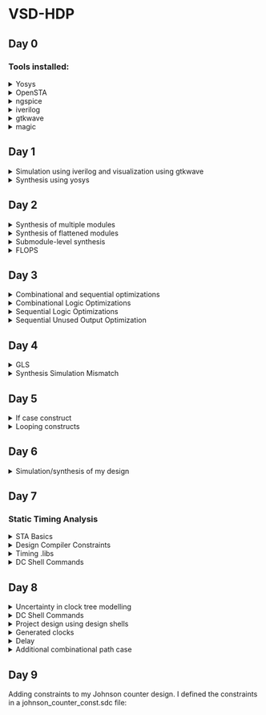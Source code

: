 # VSD-HDP
## Day 0
### Tools installed:
<details>
<summary>Yosys</summary>

Installed it following these steps:

```
git clone https://github.com/YosysHQ/yosys.git
cd yosys-master 
sudo apt install make (If make is not installed please install it) 
sudo apt-get install build-essential clang bison flex \
    libreadline-dev gawk tcl-dev libffi-dev git \
    graphviz xdot pkg-config python3 libboost-system-dev \
    libboost-python-dev libboost-filesystem-dev zlib1g-dev
make 
sudo make install
```
![yosys snap](https://github.com/walaa-amer/VSD-HDP/assets/85279771/c194bd80-f969-4c46-a8a5-32bd614fe93b)

</details>

<details>
<summary>OpenSTA</summary>

First installed the packages needed using:

```
sudo apt-get install cmake clang gcctcl swig bison flex
```
Then installed and built OpenSTA using:
```
git clone https://github.com/The-OpenROAD-Project/OpenSTA.git
cd OpenSTA
mkdir build
cd build
cmake ..
make
```
![opensta snap](https://github.com/walaa-amer/VSD-HDP/assets/85279771/5aaab38c-074b-4553-aa74-190414f0098b)


</details>

<details>
<summary>ngspice</summary>

Downloaded the tarball from https://sourceforge.net/projects/ngspice/files/ to a local directory and unpacked it using:

```
tar -zxvf ngspice-37.tar.gz
cd ngspice-37
mkdir release
cd release
../configure  --with-x --with-readline=yes --disable-debug
make
sudo make install

```
![ngspice snap](https://github.com/walaa-amer/VSD-HDP/assets/85279771/62b233aa-e5ad-43d9-a471-2b1d59bd1378)

</details>

<details>
<summary>iverilog</summary>

Installed it using:

```
sudo apt-get install iverilog

```

</details>

<details>
<summary>gtkwave</summary>

Installed it using:

```
sudo apt-get install gtkwave

```

</details>

<details>
<summary>magic</summary>

Installed it following these steps:

```
sudo apt-get install m4
sudo apt-get install tcsh
sudo apt-get install csh
sudo apt-get install libx11-dev
sudo apt-get install tcl-dev tk-dev
sudo apt-get install libcairo2-dev
sudo apt-get install mesa-common-dev libglu1-mesa-dev
sudo apt-get install libncurses-dev


```

</details>

## Day 1
<details>
<summary>Simulation using iverilog and visualization using gtkwave</summary>
Command:
    
```
iverilog good_mux.v tb_good_mux.v
./a.out
gtkwave tb_good_mux.vcd
```
    
![lab2 iverilog](https://github.com/walaa-amer/VSD-HDP/assets/85279771/49f31aad-81f8-46f6-88c8-d954f65f992e)

Results:

![lab2 gtkwave](https://github.com/walaa-amer/VSD-HDP/assets/85279771/07dad12f-d621-45c0-970a-01613311322f)
</details>
 <details>
<summary>Synthesis using yosys</summary>

Reading input Verilog and lib files on the yosys prompt:
    
```
read_liberty -lib ../lib/sky130_fd_sc_hd__tt_025C_1v80.lib
read_verilog good_mux.v
synth -top good_mux
abc ../lib/sky130_fd_sc_hd__tt_025C_1v80.lib
show
```

Results:
     
![lab2 yosys 2](https://github.com/walaa-amer/VSD-HDP/assets/85279771/6baa3704-14f0-4f93-8a5a-49f9fb7bf44e)

Generating the netlist on the yosys prompt:
    
```
write_verilog -noattr good_mux_netlist.v
!vim good_mux_netlist.v
```

Results:
    
![lab2 yosys 3](https://github.com/walaa-amer/VSD-HDP/assets/85279771/5c31de61-2caa-477d-9b16-a3760bbfde73)

</details>

## Day 2

 <details>
<summary>Synthesis of multiple modules</summary>
    
Commands:
    
```
read_liberty -lib ../lib/sky130_fd_sc_hd__tt_025C_1v80.lib
read_verilog multiple_modules.v
synth -top multiple_modules
abc ../lib/sky130_fd_sc_hd__tt_025C_1v80.lib
show
write_verilog -noattr multiple_modules_netlist.v
!vim multiple_modules_netlist.v
    
 ```
    ![lab 5  synth commands](https://github.com/walaa-amer/VSD-HDP/assets/85279771/f9595922-a9f1-412d-abc8-699641b1417c)

 Results:
![lab 5 submodule show](https://github.com/walaa-amer/VSD-HDP/assets/85279771/a9f02479-9eba-4b2b-b93b-772a960b05d3)

Hierarchy:
![lab 5 module hier](https://github.com/walaa-amer/VSD-HDP/assets/85279771/2884cd34-ef5b-4036-92e1-4234089838e8)
    
</details>
 <details>
<summary>Synthesis of flattened modules</summary>
    
Flattening the modules will replace the submodules in the netlist by the actual gates being used directly into the netlist.
    
Commands:
```
write_verilog -noattr multiple_modules_flat.v
!vim multiple_modules_flat.v
```

Results:
    
![lab 5 flattened submodules](https://github.com/walaa-amer/VSD-HDP/assets/85279771/8df3b0f0-30f4-4ecf-85a4-1202eb74edd6)
    
Hierarchy:

```
read_liberty -lib ../lib/sky130_fd_sc_hd__tt_025C_1v80.lib
read_verilog multiple_modules.v
synth -top multiple_modules
abc ../lib/sky130_fd_sc_hd__tt_025C_1v80.lib
flatten
show
```
![lab 5 flattened submodules show](https://github.com/walaa-amer/VSD-HDP/assets/85279771/df11cbd7-d484-4499-8732-eed3c184b7b3)

</details>
    
<details>
<summary>Submodule-level synthesis</summary>
This type of synthesis is useful when you have multiple instances of the same submodule, so it would be useful to su=ynthesize it once and replicate its netlist as many times as needed. It is also useful when using the divide-and-conquer approach for massive designs.
    
Commands:
    
```
read_liberty -lib ../lib/sky130_fd_sc_hd__tt_025C_1v80.lib
read_verilog multiple_modules.v
synth -top sub_module1
abc ../lib/sky130_fd_sc_hd__tt_025C_1v80.lib
show
```
    
Results:
![lab 5 submodule synth results](https://github.com/walaa-amer/VSD-HDP/assets/85279771/185a2e9f-b459-427e-834d-f9f04b97fd6f)
Hierarchy:
![lab 5 submodule show](https://github.com/walaa-amer/VSD-HDP/assets/85279771/8e3696d5-5a18-4cb3-9174-2b41c1c303f3)

</details>

<details>
<summary>FLOPS</summary>
FLOPS are memory components used to eliminate glitching effect between combinational circuits.

<details>
<summary>iverilog simulation commands for asynchronous reset:</summary>

```
iverilog dff_asyncres.v tb_dff_asyncres.v
./a.out
gtkwave tb_dff_asyncres.vcd
```

Results:
    ![lab 5 l3 flop iverilog simulation gtkwave](https://github.com/walaa-amer/VSD-HDP/assets/85279771/e7a487cf-97cd-46d5-a95b-cd1f2b0066ea)
A few remarquable points seen in this simulation:
    
- In this instance in time, Q goes high when the clock goes high:
![lab 5 l3 flop iverilog simulation asyncres](https://github.com/walaa-amer/VSD-HDP/assets/85279771/08e855d1-0608-47ba-b07e-e9cdfb029146)

- In this instance in time, Q goes low once the asynchronous reset goes to high:
![lab 5 l3 flop iverilog simulation asyncres 2](https://github.com/walaa-amer/VSD-HDP/assets/85279771/e8a8db56-30e2-4de6-b1ef-fb89b1d5deeb)

</details>
<details>
<summary>iverilog simulation commands for asynchronous set:</summary>

```
iverilog dff_async_set.v tb_dff_async_set.v
./a.out
gtkwave tb_dff_async_set.vcd
```

Results:
    
![lab 5 l3 flop iverilog simulation gtkwave async set](https://github.com/walaa-amer/VSD-HDP/assets/85279771/43b70c92-c491-4c8a-acae-afe0400b1c1c)

A few remarquable points seen in this simulation:
    
- In this instance in time, Q goes high when the clock goes high once async set is set to low:
![lab 5 l3 flop iverilog simulation asyncset](https://github.com/walaa-amer/VSD-HDP/assets/85279771/33f4a417-f33b-4167-9fa9-62557402b130)

- In this instance in time, Q goes high once the asynchronous set goes to high:
![lab 5 l3 flop iverilog simulation asyncset 2](https://github.com/walaa-amer/VSD-HDP/assets/85279771/5f061a26-6a43-4eba-86be-503c41fc608e)
</details>  
<details>
<summary>iverilog simulation commands for synchronous reset:</summary>    


```
iverilog dff_syncres.v tb_dff_syncres.v
./a.out
gtkwave tb_dff_syncres.vcd
```

Results:
    

![lab 5 l3 flop iverilog simulation gtkwave sync reset](https://github.com/walaa-amer/VSD-HDP/assets/85279771/10a4516c-ac6d-412a-b646-28744ccdacab)


A few remarquable points seen in this simulation:
    
- In this instance in time, Q goes low only when the clock goes high when sync reset is set to high:
![lab 5 l3 flop iverilog simulation asyncset](https://github.com/walaa-amer/VSD-HDP/assets/85279771/33f4a417-f33b-4167-9fa9-62557402b130)

    
</details>  
<details>
<summary>Synthesis of asynchronous reset</summary>  

Using the following commands:
    
    ```
    read_liberty -lib ../lib/sky130_fd_sc_hd__tt_025C_1v80.lib
    read_verilog dff_asyncres.v
    synth -top dff_asyncres
    dfflibmap ../lib/sky130_fd_sc_hd__tt_025C_1v80.lib
    abc ../lib/sky130_fd_sc_hd__tt_025C_1v80.lib
    show
    ```
    
Hierarchy:
Inverter added for active high reset of the DFF
    ![l4 dff show async res](https://github.com/walaa-amer/VSD-HDP/assets/85279771/a6f234aa-b1ad-411a-89bc-fd4f6878daa6)

</details>    
    
<details>
<summary>Synthesis of asynchronous set</summary>  

Using the following commands:
    
    ```
    read_liberty -lib ../lib/sky130_fd_sc_hd__tt_025C_1v80.lib
    read_verilog dff_async_set.v
    synth -top dff_async_set
    dfflibmap ../lib/sky130_fd_sc_hd__tt_025C_1v80.lib
    abc ../lib/sky130_fd_sc_hd__tt_025C_1v80.lib
    show
    ```
    
Hierarchy:
Inverter added for active high reset of the DFF
    ![l4 dff show async set](https://github.com/walaa-amer/VSD-HDP/assets/85279771/bc096373-9e72-49db-9525-576ee65d3c3b)


</details>    
    
<details>
<summary>Synthesis of synchronous set</summary>  

Using the following commands:
    
    ```
    read_liberty -lib ../lib/sky130_fd_sc_hd__tt_025C_1v80.lib
    read_verilog dff_sync_set.v
    synth -top dff_sync_set
    dfflibmap ../lib/sky130_fd_sc_hd__tt_025C_1v80.lib
    abc ../lib/sky130_fd_sc_hd__tt_025C_1v80.lib
    show
    ```
    
Hierarchy:
The AND gate with an inverter before the input replaces a 2-1 mux controller by sync reset
   ![l4 dff show sync res](https://github.com/walaa-amer/VSD-HDP/assets/85279771/31548646-d811-404e-bd45-a7b4acd73c06)


</details>  
    
<details>
<summary>Optimization of multiplication</summary> 

Multiplication by 2 is basically the input appended by '0' at the end.

Using the following commands:
    
    ```
    read_liberty -lib ../lib/sky130_fd_sc_hd__tt_025C_1v80.lib
    read_verilog mult_2.v
    synth -top mul2
    abc ../lib/sky130_fd_sc_hd__tt_025C_1v80.lib
    show
    ```
Running abc is not necessary since there are no cells in the design.
    
    
Hierarchy:
![l4 mul2 synth](https://github.com/walaa-amer/VSD-HDP/assets/85279771/d9119ac1-fc18-4fcb-96e9-d033de8acd73)

    
Thus, a special case where this optimization i useful is when multiplying by 8:
    y = a x 9 = a x (8 + 1) = a x 8 + a x 1
Which means that is a appended by 3 '0's is added with the 3-bit input itself, so the last 3 bits of y are connected to the input and the last 3 bits of y are also connected to a.
    
    The synthesis hierarchy results and the verilog netlist code show that:
![l4 mul8 synth](https://github.com/walaa-amer/VSD-HDP/assets/85279771/e1328216-38f0-4aea-8043-c04ee5152545)
![l4 mul8 netlist verilog result](https://github.com/walaa-amer/VSD-HDP/assets/85279771/654cec55-fffc-42b8-b175-0d9753fb08ab)

    
</details>  
</details>

## Day 3
<details>
<summary>Combinational and sequential optimizations</summary> 
Combinational: Simplify the logical expressions to use less gates
Sequential: Sequential constants where signals hold a constant for any input change can help optimize a circuit.
Advanced optimization methods: State optimization, Cloning, Retiming
</details>

<details>
<summary>Combinational Logic Optimizations</summary>
The opt_check.v code is a logic expression that represents a 2-1 mux. 
    
![d3 l6 opt_check code](https://github.com/walaa-amer/VSD-HDP/assets/85279771/c8405f70-9433-472c-b8b0-90931994e145)

This expression can be reduced to an AND gate since a.b + a'.0 = a.b. To achieve this optimization, we run the synthesis using the following commands:
    ```
    read_liberty -lib ../lib/sky130_fd_sc_hd__tt_025C_1v80.lib
    read_verilog opt_check.v
    synth -top opt_check
    opt_clean -purge //to remoce unused components of the design
    abc ../lib/sky130_fd_sc_hd__tt_025C_1v80.lib
    show
    ```
Hierarchy:
We can see that it reduced the design to an AND gate.
    
![d3 l6 opt_check show](https://github.com/walaa-amer/VSD-HDP/assets/85279771/1e5854fb-a4e2-43e2-8331-62c01491404b)
    
The opt_check2.v code is also a logic expression that represents a 2-1 mux. 
    
![d3 l6 opt_check2 code](https://github.com/walaa-amer/VSD-HDP/assets/85279771/4b2a81d2-7053-403f-a0c4-35a0ec17ae8a)
    
This expression can be reduced to an OR gate since a.1 + a'.b = a + a'.b = a + b. To achieve this optimization, we run the synthesis using the following commands:
    ```
    read_liberty -lib ../lib/sky130_fd_sc_hd__tt_025C_1v80.lib
    read_verilog opt_check2.v
    synth -top opt_check2
    opt_clean -purge //to remoce unused components of the design
    abc ../lib/sky130_fd_sc_hd__tt_025C_1v80.lib
    show
    ```
Hierarchy:
We can see that it reduced the design to an OR gate.
    
![d3 l6 opt_check2 show](https://github.com/walaa-amer/VSD-HDP/assets/85279771/4c3d50eb-d74b-4fd9-9ee5-3ecb7fbc9eab)

</details>

<details>
<summary>Sequential Logic Optimizations</summary>
<details>
<summary>dff_const1</summary> 
In dff_const1.v, if RST goes from high to low, Q will ot take the value of D immediately, but will wait for the next clock rising edge -> the circuit cannot be reduced to an inverter of RST.
    
![d3 l6 dff_const1 code](https://github.com/walaa-amer/VSD-HDP/assets/85279771/cf883c44-558d-4c95-afda-9ab864b671d3)


We can see that in the following gtkwave snapshot:

![d3 l6 dff_const1 gtkwave](https://github.com/walaa-amer/VSD-HDP/assets/85279771/de3e6b01-5dd9-486c-8d92-4a2b774b7791)

Synthesis:
    
 ```
read_liberty -lib ../lib/sky130_fd_sc_hd__tt_025C_1v80.lib
read_verilog dff_const1.v
synth -top dff_const1
dfflibmap -liberty ../lib/sky130_fd_sc_hd__tt_025C_1v80.lib
abc ../lib/sky130_fd_sc_hd__tt_025C_1v80.lib
show
```
    
Hierarchy:
![d3 l6 dff_const1 show](https://github.com/walaa-amer/VSD-HDP/assets/85279771/63494649-c767-4bd7-a287-c4f4cb888380)

</details>
<details>
<summary>dff_const2</summary> 
    
However in dff_const2.v, Q will be high in any case, so it can be optimized. 
    
![d3 l6 dff_const2 code](https://github.com/walaa-amer/VSD-HDP/assets/85279771/18913cf3-38f7-44a3-bd0e-4794d352bb73)
    
We can see that in the following gtkwave snapshot:

![d3 l6 dff_const2 gtkwave](https://github.com/walaa-amer/VSD-HDP/assets/85279771/e7cfa58a-72a3-4c58-bbd9-db93be710872)

We need 0 FLOPs/cells.
Synthesis:
    
 ```
read_liberty -lib ../lib/sky130_fd_sc_hd__tt_025C_1v80.lib
read_verilog dff_const2.v
synth -top dff_const2
dfflibmap -liberty ../lib/sky130_fd_sc_hd__tt_025C_1v80.lib
abc ../lib/sky130_fd_sc_hd__tt_025C_1v80.lib
show
```
    
Hierarchy:
![d3 l6 dff_const2 show](https://github.com/walaa-amer/VSD-HDP/assets/85279771/0f86fa3a-6a38-413a-9f71-fb7a908aaa70)
</details>
<details>
<summary>dff_const3</summary> 
In dff_const3.v, we have 2 consecutive FFs where when the first one changes the output value, the second one picks up the old value as its input at the rising clock edge (becuase of delay), and will pick up the new value one clock cycle after.

![d3 l6 dff_const3 code](https://github.com/walaa-amer/VSD-HDP/assets/85279771/46f524bc-f334-40ae-8ff8-08fd46d7af3d)


And we can see that in the simulation result:
![d3 l6 dff_const3 gtkwave](https://github.com/walaa-amer/VSD-HDP/assets/85279771/6fe89243-d8aa-477b-8696-1cd4455219a2)

Synthesis:
    
 ```
read_liberty -lib ../lib/sky130_fd_sc_hd__tt_025C_1v80.lib
read_verilog dff_const3.v
synth -top dff_const3
dfflibmap -liberty ../lib/sky130_fd_sc_hd__tt_025C_1v80.lib
abc ../lib/sky130_fd_sc_hd__tt_025C_1v80.lib
show
```
    
Hierarchy:
![d3 l6 dff_const3 show](https://github.com/walaa-amer/VSD-HDP/assets/85279771/d0753939-aebc-431b-b335-77f9e40fd6eb)
</details>
<details>
<summary>dff_const4</summary> 
In dff_const4.v, Q will be high whatever the input was, so is Q1.
    
![d3 l6 dff_const4 code](https://github.com/walaa-amer/VSD-HDP/assets/85279771/0b9a6da2-8d27-4460-9c07-829b22ded9db)


And we can see that in the simulation result:
![d3 l6 dff_const4 gtkwave](https://github.com/walaa-amer/VSD-HDP/assets/85279771/23d0b7c9-b59b-4443-82d2-d6eb085357ba)


Synthesis:
    
 ```
read_liberty -lib ../lib/sky130_fd_sc_hd__tt_025C_1v80.lib
read_verilog dff_const4.v
synth -top dff_const4
dfflibmap -liberty ../lib/sky130_fd_sc_hd__tt_025C_1v80.lib
abc ../lib/sky130_fd_sc_hd__tt_025C_1v80.lib
show
```
    
Hierarchy:
![d3 l6 dff_const4 show](https://github.com/walaa-amer/VSD-HDP/assets/85279771/81a44e30-6ef6-4e3e-b39e-9de1da12fc2f)
    
</details>
<details>
<summary>dff_const5</summary>     
In dff_const5.v, we have 2 consecutive FFs where when the first one changes the output value, the second one picks up the old value as its input at the rising clock edge (becuase of delay), and will pick up the new value one clock cycle after.
    
![d3 l6 dff_const5 code](https://github.com/walaa-amer/VSD-HDP/assets/85279771/09903b06-85c3-4c3b-afd5-cc8cc409ae6d)


And we can see that in the simulation result:
![d3 l6 dff_const5 gtkwave](https://github.com/walaa-amer/VSD-HDP/assets/85279771/ad0b8f50-6859-4f8d-94ca-fed21c49b867)


Synthesis:
    
 ```
read_liberty -lib ../lib/sky130_fd_sc_hd__tt_025C_1v80.lib
read_verilog dff_const5.v
synth -top dff_const5
dfflibmap -liberty ../lib/sky130_fd_sc_hd__tt_025C_1v80.lib
abc ../lib/sky130_fd_sc_hd__tt_025C_1v80.lib
show
```
    
Hierarchy:
![d3 l6 dff_const5 show](https://github.com/walaa-amer/VSD-HDP/assets/85279771/63658903-bcf1-40b6-814f-74e9d38f995a)
    
</details> 
</details>


<details>
<summary>Sequential Unused Output Optimization</summary> 
<details>
<summary>counter_opt</summary> 
In the counter verilog code, the first 2 bits of the counter output are not used, as shown in the code below:
    
![d3 l6 counter_opt code](https://github.com/walaa-amer/VSD-HDP/assets/85279771/6678a25a-e921-4260-8fae-57a61be2ee7e)
    
Synthesis:
    
```
read_liberty -lib ../lib/sky130_fd_sc_hd__tt_025C_1v80.lib
read_verilog counter_opt.v
synth -top counter_opt
dfflibmap -liberty ../lib/sky130_fd_sc_hd__tt_025C_1v80.lib
abc ../lib/sky130_fd_sc_hd__tt_025C_1v80.lib
show
```
      
Hierarchy:
    
![d3 l6 counter_opt show](https://github.com/walaa-amer/VSD-HDP/assets/85279771/3612caee-fcf6-4790-93df-558dc161265b)

    
We see that the output of the synthesis uses only 1 DFF as an optimization since the first 2 bits of the counter are not being used.
</details>
    
    
<details>
<summary>counter_opt2</summary> 
We modify the counter verilog code to use all of the bits of count, as shown in the code below:
    
![d3 l6 counter_opt2 code](https://github.com/walaa-amer/VSD-HDP/assets/85279771/8dc5c3e7-10cc-4a99-b18e-abc381e0cb2a)
    
Synthesis:
    
```
read_liberty -lib ../lib/sky130_fd_sc_hd__tt_025C_1v80.lib
read_verilog counter_opt2.v
synth -top counter_opt
dfflibmap -liberty ../lib/sky130_fd_sc_hd__tt_025C_1v80.lib
abc ../lib/sky130_fd_sc_hd__tt_025C_1v80.lib
show
```
      
Hierarchy:
    
![d3 l6 counter_opt2 show](https://github.com/walaa-amer/VSD-HDP/assets/85279771/02c62eed-cabc-40d5-9a3c-36f2aab3ee6e)

    
We see that the output of the synthesis uses 3 DFFs since we need all of the output bits .
    
</details>
</details>

## Day 4

<details>
<summary>GLS</summary> 
Running the netlix as the DUT with the same test bench as the one for RTL design using iverilog   . This helps us ensure that the timing of the design is met (alogside testing of the functionality) if the gate-level verilog model is timing-aware.
</details>

<details>
<summary>Synthesis Simulation Mismatch</summary> 
<details>
<summary>Missing Sensitivity List</summary> 
The simulator will look for activity (change in inputs) to evaluate the output. More specifically, it will look at a change in the sensitivity list. If inputs are not included in the sensitivity list, the simulator will not evaluate the output for changes in these variables. This will cause a mismatch between the design simulation in RTL and in the netlist. 
In verilog the syntax always(*) is used to indicate evaluation at any change.
    
Testing on a ternary mux:
![d4 l1 ternary_mux code](https://github.com/walaa-amer/VSD-HDP/assets/85279771/cd58dba3-d8b9-46b1-9d51-dac3c24309f6)
    
Simulating this design would result in the follwing wave showing that y=i0 when sel=0 and y=i1 when sel=1:
![d4 l1 ternary_mux gtkwave](https://github.com/walaa-amer/VSD-HDP/assets/85279771/0eaac8e7-fc53-4d8c-96bb-3e2a12a766a6)
  
Hierarchy:
![d4 l1 ternary_mux show](https://github.com/walaa-amer/VSD-HDP/assets/85279771/d39b4355-6bdc-4516-ad42-bbf40ef4ce16)

After the synthesis, we write the output to a netlist verilog file and simulate that file using iverilog with the following command:
    
```
iverilog ../my_lib/verilog_models/primitives.v ../my_lib/sky130_fd_sc_hd.v ternary_operator_mux_net.v tb_ternary_operator_mux.v
```
    
Visualizing the results using gtkwave:
![d4 l1 ternary_mux_net gtkwave](https://github.com/walaa-amer/VSD-HDP/assets/85279771/bc9ce6ab-ac09-4035-9b3b-18d34d411e91)

Now looking at bad_mux.v, we se that sensitivity list only includes the select line, which means the simulator will only record changes in the output when sel is high and disregard any change in the inputs.
![d4 l1 bad_mux code](https://github.com/walaa-amer/VSD-HDP/assets/85279771/96cf450b-6554-4222-88b0-ddc3a1ef2a87)


Visualizing on gtkwave shows that the design acts like flop more than a mux:

![d4 l1 bad_mux gtkwave](https://github.com/walaa-amer/VSD-HDP/assets/85279771/3e5e35f5-d34d-4bf4-8cff-8afd9b6ce449)

However after synthesis and GSL simulation on the netlist, we notice that the behavior of the design is different, as the inputs are reflected on the output, anbd not just the select line, meaning that there is a mismatch is the simulations before and after synthesis because of missing sensitivity list:
    
![d4 l1 bad_mux_net gtkwave](https://github.com/walaa-amer/VSD-HDP/assets/85279771/94a20691-4781-45c1-ac30-9ae58ea2be56)


</details>
    
<details>
<summary>Blocking Statements</summary> 
Inside the always block, some statements are blocking (execute sequentially in order of writing) and some are non-blocking (execute oin parallel). Using blocking statements instead of non-blocking would sometimes cause issues in the design. Thus we must use non-blocking statements when dealing with sequential circuits.
Example:
For a 2 consecutive DFFs design:
    
```
q0=d;
q=q0;
```
    
will lead to a 1 DFF design cause by the time q is evaluated, q0 already has the value of d.
VS
    
```
q0<=d;
q<=q0;
```
    
where the order of evaluation does not matter and the sequence in the circuit is conserved.
    
Testing this on blocking_caveat.v:

    
In this code, we are using x in the first statement, and then updating it in the second statement. So we're using the past value of x as if there is a flop saving the value of x for the next clock cycle. 
This behavior shows in the wave visualized by gtkwave:
    
![d4 l1 blocking_caveat gtkwave](https://github.com/walaa-amer/VSD-HDP/assets/85279771/8f92e8a5-fbcc-4f24-ae41-39ad42cdecff)
    
After synthesis, we can see that there is no flop in the hierarchy:
![d4 l1 blocking_caveat show](https://github.com/walaa-amer/VSD-HDP/assets/85279771/eee2220f-6fb2-42f2-82f4-2c3dc50e6c9b)

Visualizing the wave after synthesis shows a mismatch in the results with the RTL design:
![d4 l1 blocking_caveat2 gtkwave](https://github.com/walaa-amer/VSD-HDP/assets/85279771/e990763e-0fa0-439f-9762-4bdab5233a41)
  
In this wave, it is as if the statements were switched, and no flop is needed.


</details>
</details>

## Day 5

<details>
<summary>If case construct</summary> 
<details>
<summary>Incomplete if</summary>  
In an if-else statement, priority is given to if conditions in the order they were written in. We should be careful not to keep the if-statement incomplete (without else statement) since the tool will then add an inferred latch to conserve the value of he output in case all the if consitions were not met and there is no else. Sometimes in combinational circuits, inferred latches are okay since latching the output is needed part of the design.
Example counter:
    ```
    always @ (posedge clk, posedge reset)
    begin
        if (reset)
            count <= 3'b000;
        else if (en)
            count <= count+1;
     end
     ```
In this example, there is an incomplete if. However, when reset =0 and en=0, count should keep itsold value, which means a latch should be used to do that. Inferred latches provide this design, which in this case are convenient. 
In the incomp_if.v example shows a mux design where only 1 case for the select shows:
                
![d5 l1 incompif code](https://github.com/walaa-amer/VSD-HDP/assets/85279771/c778d9e5-6acd-40ca-95d2-2998eed9bc22)

This incomplete if will infer a latch since the output will hold its value fori0=0, which is what we see in the simulation:
                
![d5 l1 incompif gtkwave](https://github.com/walaa-amer/VSD-HDP/assets/85279771/f6f8f10a-e37c-4630-9012-7f7529357bf9)

The synthesis shows a latch instead of a mux:
![d5 l1 incompif show](https://github.com/walaa-amer/VSD-HDP/assets/85279771/a30f0752-4445-4811-b5a5-dbd3c2603df7)
</details>

<details>
<summary>Case caveat</summary> 
Case statements can also be incomplete and create inferred latches. The solution to this is to code cae with default case. This default will act as an else and will avoid inferred latches.
                
Another problem for cases is partial assignment, is when you do not assign a value for some of the outputs, leading to create an inferred latch for those outputs.
                
Another problem is overlapping cases. When 2 cases match an input it might cause unpredictable output.
                
</details>
</details>
                
<details>
<summary>Looping constructs</summary>

<details>
<summary>For loop</summary>
The for construct is used inside of the 'always' block. It is used for evaluating expressions multiple times. For example, if we need to write a 32:1 mux, we need to iterate over all 32 conditions to pass the correct output.

Example:
```
integer i;
always@(*)
begin
    for(i=0; i<32; i=i+1)
        begin
        if (i==sel)
            y=inp[i];
    end
end
```
If we want to write the same code for 256:1 mux, we simply change the consition in the for loop only. This code writing style provides a concise and simple code that is easy to scale.

Another example: 1:8 demux
```
integer i;
always@(*)
begin
    op_bus[7:0] = 8'b0;
    for (i=0; i<8; i=i+1)
    begin
    if (i==sel)
        op_bus[i] = input;
    end
end
```
When the for loop runs, it evaluates the condition 8 times. At one point, the condition will match for 1 value and the output of that bit will be changed.

Applying this concept to the mux_generate.v:

![d5 l1 forloop mux code](https://github.com/walaa-amer/VSD-HDP/assets/85279771/22607621-d358-4789-8d0b-a9c32aac6ba8)


As shown in the code above, there are 4 inputs being lumped into 1 bus 'i_int'. The for loop is used inside the always block to evaluate the 'sel' value 4 times and pass the input to the output wherever the sel condition is satisfied.


The simulatiom results show that the output follows the input depending on the select line value as it is supposed to do.
![d5 l1 forloop mux gtkwave](https://github.com/walaa-amer/VSD-HDP/assets/85279771/5a86646f-8245-44bd-8d50-8451ec79f52e)


The simulation of the synthesized design also show the same results:
//fix error in netlist

Another example is the demux where we compare the code written without a for loop and with a for loop:

![d5 l1 forloop demuxcase gtkwave](https://github.com/walaa-amer/VSD-HDP/assets/85279771/87d57bad-ec8d-408c-8dd4-4e2c80332f7d)
    
![d5 l1 forloop demuxgen code](https://github.com/walaa-amer/VSD-HDP/assets/85279771/c49cc642-d95e-41df-b9ed-2f770c76b0da)

    
First the output is initialized to 0. Using a case statement, we check the select line for all the values possible and pass the input to the output in only 1 case. If we want to scale to a 1:256, we're going to need 256 lines of code for the case statement, that we can replace with a few lines using the for loop. 


The results of the 2 simulated designs deliver the same results of a demux shown below:

![d5 l1 forloop demuxcase gtkwave](https://github.com/walaa-amer/VSD-HDP/assets/85279771/be082913-e8d8-431e-b9b3-69f29ca20faf)

![d5 l1 forloop demuxgen gtkwave](https://github.com/walaa-amer/VSD-HDP/assets/85279771/9cad4f30-8098-4e22-a213-db8c6286d919)

The simulation of the synthesized designs also show the same results:
//fix error in netlist
</details>

<details>
<summary>For generate</summary>
The generate for loop is used outside of the 'always' block and cannot be used isnide of 'always'. It is used for instantiating hardware multiple times/ replication of hardware.
Example: instantiate an AND gate 500 times.
    
Instead of writing:
    
```
and u_and1(.a(); .b(); .y());
and u_and2(.a(); .b(); .y());
    ...
and u_and500(.a(); .b(); .y());
```
    
We use for generate:
    
```
genvar i;
generate
    for (i=0; i<8; i=i+1)
       begin
            and u_and(.a(in1[i]); .b(in2[i]); .y(y[i]));
       end
endgenerate
```
The AND gate is replicated 8 times, and each output of each gate is 1 bit of the final output.

Replication of harwdare is clearly needed in design like the ripple-carry adders where we need the same piece of hardware several times to create that ripple effect.

 Applying this to rca.v:
 ![d5 l1 forgen rca code](https://github.com/walaa-amer/VSD-HDP/assets/85279771/afda53b2-fe9b-4209-80a9-675702c34d96)

 
We can see that since the inputs are 8-bit long, the output will be 9 bits. Firet we instantiate the full adder 8 times and then the connections are made for the ripple effect.

The variable used for the for generate is 'genvar' and not an integer. The simulation shows the expected result of the RCA:

![d5 l1 rca gtkwave](https://github.com/walaa-amer/VSD-HDP/assets/85279771/de91e092-dcb9-4de4-a4d6-850a1bf54d12)

The simulation of the synthesized designs also show the same results:
//fix error in netlist


</details>
</details>
</details>

## Day 6

<details>
<summary>Simulation/synthesis of my design</summary>

The design that I chose is a johnson counter, which is a type of ring counters. Please find the code in the johnson_counter.v file.
Simulating this design results in the following:
![d6 johnson gtkwave](https://github.com/walaa-amer/VSD-HDP/assets/85279771/66e56fd2-664f-4a8d-8508-4396604e8815)

Synthesizing using the following code:

```
read_liberty -lib 
read_verilog johnson_counter.v
synth -top johnson_counter
abc -liberty 
show
```

Running results in the following hierarchy:
![d6 johnson show](https://github.com/walaa-amer/VSD-HDP/assets/85279771/4622c3f9-45fa-4ab0-b004-ff0f87441bb7)

GLS simulation of the synthesized design match the results of the pre-synthesis simulation:

![d6 johnson sim gtkwave](https://github.com/walaa-amer/VSD-HDP/assets/85279771/6048581f-7140-4651-b8cd-37ec67f665d1)

</details>

## Day 7

### Static Timing Analysis

<details>
<summary>STA Basics</summary>

Min and Max delay constraints are a glimpse of STA that we have seen before.
    
Tclk > TCQ_A + TCOMBI + TSETUP_B: This equation lets us find the maximum delay the combinational circuit can handle.
    
THOLD_B < TCQ_A + TCOMBI: This equation lets us find the minimum delay needed to pass the correct data.

Setup time is always before the sampling point and holding is right after the point.
               
Min and max delay are correlated (2 sides of the same coin) since we need a max delay because the clock was pushed. We wouldn't need a min delay if the clock was not pushed.

The water bucket analogy shows us that there is more delay to fill the bucket when there is less inflow, and less delay when there is more inflow. The inflow of weater translates to inflow of current. Fast current sourcing (or fast rise) means we're going to have less delay.
The analogy also shows us that if we have the same inflow but 1 bucket larger than the other. In this case, delay is a function of bucket size to be filled, which translates to load capacitance.
               
![d7 water bucket analogy](https://github.com/walaa-amer/VSD-HDP/assets/85279771/9613b86b-5b5e-453f-add2-b77a281ffe91)
               
As a result, delay of a cell will be a result of both the input transition (inflow) and the output load.
               
               
Example:
![d7 example of delay](https://github.com/walaa-amer/VSD-HDP/assets/85279771/0fb9ecca-0496-4cd7-89f5-e7b45c5bc0b1)
            

The circuit above shows an OR gate followed by a XOR gate and preceeded by a buffer. The OR gate is connected to the XOR using a very lengthy net/wire, which will increase the load capacitance of this gate, and thus increase its delay. If the buffer rise time is also lengthy, it will also increase the delay of the OR gate.
The output load can also increase due to a high fan-out of the gate.
               
For a combinational cell, delay information from each input to every output that it can control are present in the timing arcs.
For a sequential circuit, the timing arcs will present the clk to A delay for DFF, the clk to Q delay and D o Q delay for D-latch, and the setup and hold times, as shown in the figure below.
               
![d7 timing arcs seq](https://github.com/walaa-amer/VSD-HDP/assets/85279771/eeddacf6-2304-4b5e-83a7-5782acda2a10)

</details>
    
<details>
<summary>Design Compiler Constraints</summary>

    
In the example below, we can see that there are 2 timing paths
Path 1: TCK >= TCQ + TCOMBI + TSU => TCK >= 0.5+1.2+0.5 => TCK >= 2.2ns
Path 2: TCK >= TCQ + TCOMBI + TSU => TCK >= 0.5+0.7+0.5 => TCK >= 1.7ns
    
=> Path 1 is the critical path since it is liomiting the clock frequency.
fclk = 1000/2.2 = 454.5MHz.
    
The delay can be improved by reducing the delayof the critical path. For example, if we decrease the AND gate delay to 0.5 from 0.7, TCOMBI = 1ns => TCK > = 2ns => fclk <= 500MHz.

![d7 timing paths example](https://github.com/walaa-amer/VSD-HDP/assets/85279771/d731dc78-c65a-410f-bca5-c9daebdc27df)

To pass the timing constraints to the tool, we need to define constraints.

Timing paths:
- Start point: can be the input ports and clock pins of registers
- End points: Output ports and D pin of DFF / DLAT
Timing paths start at one of the start ponts and one of the end points:
    - CLK to D : Reg 2 Reg timing path
    - CLK to output : IO timing path
    - Input to D : IO timing path
    - Input to output : IO paths that should not be present


    
<details>
<summary>Reg 2 Reg Constraints</summary>
    
The used clock will define how much delay is allowed in a circuit => Reg 2 Reg paths are constrained by the clock.

In the example below, we want the circuit to run at 500MHz => TCLK = 2ns => TCOMBI <= 1ns. The clock period will limit the delays in all Reg 2 Reg paths. Passing the needed freqeuncy to the tool will let it know which component to coose from the library in order to meet the wanted frequency requirement.

![d7 timing constraints example](https://github.com/walaa-amer/VSD-HDP/assets/85279771/b814d725-030c-49f9-827d-1b795bef8912)
</details>                                                               
    
<details>
<summary>IO Constraints</summary>                
The input and the output are connected to external logic to the boundary. This means that there are more synchronous (running at the same clock) Reg 2 Reg paths that need to be contrained.
                                                                                         
![d7 external paths](https://github.com/walaa-amer/VSD-HDP/assets/85279771/f277629e-654e-4361-b4fe-d89149bbfd1c)
                                                                                         
Assuming that fclk = 500MHz and for all flops: TCLK = 2ns, TCQ = 0.5ns, TSU = 0.5ns
Looking at the input, REG_1 will take 0.5ns out of the 2ns for setup. This will leave the input logic and the outside world with 1.5ns. Assuming that we're giving 50% of this time to the outside logic. This means that the the input logic is left with 0.75ns. This is the input external delay. The tool will then squeeze the logic on the input to meet these requirements.
Same for the output external delay.
    
We can get these valuesby standard interface specifications orr by IO Budgeing based on interactions between different parts of the design.

However, the signals are not ideal, so due to non-zero rise time that has not been accounted for, the input delay will increase.    
Another detail that should also be taken into consideration is the output load since it can also increase the ourput delay.
    
A rule of thumb usually used is the 70-30 rule, which means we give 70% of the clock period to the external delay and 30% to the internal delay.

    
</details>
</details>
    
<details>
<summary>Timing .libs</summary>
The library takes into consideration that the delay is a function of the output capacitance, which is equal to Cload = Cpin output + Cnet + sum(Cinputs) => it sets a maximum capacitance limit. If the capacitance value is large and we want to limit the input fanout capacitance, we can buffer the output, so the gate only sees the cap of the buffers now and those are driving the output o the next gate.
With respect to clock, the data is non-unate since the value might or drop
![d7 mac output cap](https://github.com/walaa-amer/VSD-HDP/assets/85279771/f2fa0d24-73df-4543-a61f-e26cbfabb1cf)
    
Delay Model Lookup Table:
The delay is a function of the input transition and the load output capacitance. The llokup table gives a delay value for each input trans and output load capacitance. For every gate in the design, the tool will find the input transition time and the output capacitance, and will map these values to a range in the lookup table, and will use theses 4 values from the table to do an interpolation and find the corresponding delay value.
![d7 delay model lookup table](https://github.com/walaa-amer/VSD-HDP/assets/85279771/05b1090e-116c-4d30-87be-d97e8a4fb6af)
Information about the gates are also presented in the library file. It gives the area, leakage power and power alongside a description of each of the block's pins (e.g. if it needs a clock or not).
    
Unateness:
This chacteristic is positive when the input rises and the output either does not change or also rises. This is seen in the AND and OR gates. In the case of NOT, NAND, and NOR when the input rises, the output falls or does not change, which is negative unateness.
In the case of XOR, both positive and negative unateness are observed. Thus, it is non-unate since input rising can cause the output to rise or fall. This unateness information is present in the output pin documentation under "timing_sense" in the lib file and used to propagate the input transition.
    
More details about about the timing type (falling or rising edge) of flip flops is given in the file. For a latches, sampling will happen before the edges. If the latch is negative-edge, the sampling will happen at the rising edge and the setup will happen before it, and vice versa.
</details>
<details>
<summary>DC Shell Commands</summary>   
We can use the DC shell to find cells in the library using the following commands:
    
```
dc_shell
echo $target_library
get_lib_cells */* -filter "is_sequential == true" #looking for all the sequential library cells
```
    
To list the loaded libraries:
```
list_lib
```
    
To find all the and gates in the library file:
```
get_lib cells */*and*
```
The output is a collection. To display the values of this collection seperately, we use the following command:
```
set my_lib_cell_name [get_object_name $my_lib_cell]; echo $my_lib_cell;
```
    
To find the pins of a gate:
```
get_lib_pins <library_path>/<gate_name>/*
```
To get the output pin:
```
foreach_in_collection my_pins [get_lib_pins  <library_path>/<gate_name>/*] {
set my_pin_name [get_object_name $my_pins];
set pin_dir [get_lib_attribute <lib_cell or lib_pin> direction; #finds the      direction of the pins
echo $my_pin_name $pin_dir;
}
```
The output of this command is all the input pins with 1 next each one and all the output pins with 2 next to each one.
    
To find the function of a gate:
```
get_lib_attribute <library_path>/<gate_name>/<output_pin> function
```
    
To run several commands, we can add them in a .tcl file. In my_script.tcl:
```
set my_list [list <library_path>/<gate_name1> \
<library_path>/<gate_name2> \
<library_path>/<gate_name3> \
<library_path>/<gate_name4> \
<library_path>/<gate_name5>]
    
#for each cell in the list, find the output pin name and its functionality
foreach my_cell $my_list{
    foreach_in_collection my_lib_pin [get_lib_pins $(my_cell)/*]{
        set my_lib_pin_name [get_object_name $my_lib_pin];
        set a [get_lib_attribute $my_lib_pin_name direction;
        if {$a > 1}{
            set fn [get_lib_attribute $my_lib_pin_name function];
            echo $my_lib_opin_name $a $fb;
        }
    }
}
```
Then saving and sourcing the file back in the DC shell:
```
source my_script.tcl
```
We get an output similar to the one below, for each cell displaying the functionality:
![d7 output of dc shell source  tcl](https://github.com/walaa-amer/VSD-HDP/assets/85279771/afefdbf9-fb54-4087-b153-29773a88ce5a)

To find the area of a cell:
```
get_lib_attribute <library_path>/<gate_name> area
```  

To find the pin capacitance of a cell:
```
get_lib_attribute <library_path>/<gate_name>/<pin> capacitance
```    

To check if a pin is a clock:
```
get_lib_attribute <library_path>/<gate_name>/<pin> clock
```

Getting all inputs, outputs, clocks, and registers (run by a specific clock):
```
all_inputs
all_outputs
all_clocks
all_registers
all_regsiters -clock <clock_name>
```

To get the fanout from a port and print its endpoints:
```
all_fanout -from <port_name>
all_fanout -flat -endpoints_only -from <port_name>
```

To get the fanin to a port and print its start points:
```
all_fanin -to <port_name>
all_fanin -flat -startpoints_only -to <port_name>
```
    
</details>
    
## Day 8
    
<details>
<summary>Uncertainty in clock tree modelling</summary>
Dataflow: RTL->Synthesis->DFT->floor plan->Clock tree synthesis->place and route->final physical design database
Logic is optimized in the synthesis step, where the clock is considered ideal. After CTS, flops might see the clock arriving at different times due to buffer delays, which creates clock skew.
-> Tclk  Tskew > TCQ_A + TCOMBI + TSETUP_B
Another problem is jitter which is caused by the stochastic variation of the clock generation which causes the signal to arrive in a time window instead of an exact instance, and thus can arrive in a different instance in this window every cycle.
    
So we need to model the clock for the following:
- period
- source latency: time taken by the source to generate the clock
- clock network latency: time taken by the clock distribution network
- clock skew:CTS will reduce this skew but it will not eliminate it
- jitter :(period or duty cycle)

Clock uncertainty is the jitter and the skew combined.
Post CTS, the clock network is real so th2 modelled clock skew and network latency constraints should be eliminated and the tool should be able to compute these values. These constraints are useful to emulate the clock post CTS before going through the process, thus are not useful after that. Jitter constraints should be kept after the CTS.
    
Constraints:
- clocks: R2R paths: period, latency, uncertainty
- IO: IO2REG and REG2IO paths: input delay, input transition, output delay, output load
</details>
    
<details>
<summary>DC Shell Commands</summary>
DC takes constraints inthe form of SDC (Synopsis Design Constraints).
    
Getting ports:
```
get_ports clk;
get_ports *clk* #returns a collection of ports having 'clk' in their names
get_ports * #returns all ports
get_ports * -filter "direction==in/out"
```
    
Getting clocks:
```
get_clocks *
get_clocks *clk*
get_clocks * -filter "period > 10"
get_attribute [get_clocks my_clk] period
get_attribute [get_clocks my_clk] is_generated
report_clocks my_clk
```
    
Listing cells in a combo_logic hierarchical design where we instantiate a physical cell U1:
```
get_cells * -hier #lists all cells (physical and hierarchical)
get_attribute [get_cells u_combo_logic] is_hierarchical #returns true
get_attribute [get_cells u_combo_logic/U1] is_hierarchical #returns false
```
    
To create a clock:
```
create_clock -name <clk_name> -per <period> [clock definition point] (optional)-wave{first rising and falling edges};
set_clock_latency <delay> <clk_name>; #models network clock delay
set_clock_uncertainty <skew+jitter> <clk_name>; #should be changed to only jitter post CTS
```
Clocks must be created on the clock generators (PLL, Oscillators) or primary IO pins (for external clocks). Clocks should not be created on hierarchical pims which are not clock generators.
    
To constraint the inputs:
```
set_input_delay -max <max delay> -clock [get_clocks <ref clk name>] [get_ports <name>*];
set_input_delay -min <min delay> -clock [get_clocks <ref clk name>] [get_ports <name>*];
set_input_transition -max <max delay> [get_ports <name>*];
set_input_transition -min <min delay> [get_ports <name>*];
```
    
To constraint the outputs:
```
set_output_delay -max <max delay> -clock [get_clocks <ref clk name>] [get_ports <name>*];
set_output_delay -min <min delay> -clock [get_clocks <ref clk name>] [get_ports <name>*];
set_output_load -max <max load> [get_ports <name>*];
set_output_load -min <min load> [get_ports <name>*];
```    
    
</details>

<details>
<summary>Project design using design shells</summary>

### Lab 8:
```
csh
dc_shell
read_verilog lab8_circuit.v
link
compile_ultra
foreach_in_collection my_ports [get_ports *]{
    set my_port_name [get_object_name $my_port];
    echo $my_port_name;
}
get_attribute [get_ports <name>] direction
foreach_in_collection my_ports [get_ports *]{
    set my_port_name [get_object_name $my_port];
    set my_port_dir [get_attribute $my_ports_name direction];
    echo $my_port_name $my_port_dir;
} #print direction of all ports
get_cells *
get_attribute [get_cells <cell name>] is hierarchical
get_cells * -hier -filter "is_hierarchical == true" #to get hierarchical cells
get_attribute [get_cells <cell name> ref_name #to get the reference name of a cell
get_nets * #to get the nets in a design
foreach_in_collection my_pin [all_connected n5]{
    set pin_name [get_object_name $my_pin];
    set dir [get_attribute $pin_name direction];
    echo $pin_name $dir;
} #to get the direction for each net and check their drivers
write -f ddc -out lab8_circuit.v
```
Note:
In digital design, nets only have 1 driver, which means a net can only be connected to 1 source unless each source is connected to a switch that allows connecting the net to only 1 source at a time.

### Lab 9:

```
get_pins *
foreach_in_collection my_pin [get_pins *]{
    set pin_name [get_object_name $my_pin];
    echo $pin_name;
} #to print the names of all pins in the design
foreach_in_collection my_pin [get_pins *]{
    set pin_name [get_object_name $my_pin];
    set pin_dir [get_attribute [get_pins $pin_name] direction];
    if ([regex $pin_dir in]){
        set pin_clk [get_attribute [get_pins $pin_name] clock -quiet];
        if ($pin_clk){
            echo $pin_name;
        }
    }
} #to check if the input pins are clocks
get_attribute [get_pins <pin_name>] clocks; #to find which clocks are driving this pin
```

### Lab 10:

```
current_design #to find the name of the top module we're currently working on
create_clock -name MYCLK -per -10 [get_ports clk];
get_attribute [get_clocks MYCLK] period
get_attribute [get_clocks MYCLK] is_generate_clock #to check if the clock is a master clock
get_attribute [get_ports out_clk] clocks;
foreach_in_collection my_pin [get_pins *]{
    set pin_name [get_object_name $my_pin];
    set pin_dir [get_attribute [get_pins $pin_name] direction];
    if ([regex $pin_dir in]){
        set pin_clk [get_attribute [get_pins $pin_name] clock -quiet];
        if ($pin_clk){
            set clk [get_attribute [get_pins $my_pin_name] clocks];
            set clk_name [get_object_name $clk];
            echo $pin_name $clk_name;
        }
    }
} #to check if the input pins are clocks and whcih clocks are reaching them
report_clock * #return a detailed description of the clocks created in the design
remove_clock <clock name> # to remove a created clock
```
### Lab 11:

Note:
TCQ + TCOMBI + TSU <= Tclk - Tuncertainty
TCQ + TCOMBI <= Tclk - TSU - Tuncertainty
Arrival time <= Required time
```
set_clock_latency -source 1 [get_clocks MYCLK]; #set delay of the source
set_clock_latency 1 [get_clocks MYCLK]; #set delay on the network
set_clock_uncertainty 0.5 [get_clocks MYCLK]; #set setup time
set_clock_uncertainty -hold 0.1 [get_clocks MYCLK]; #set delay time
report_timing * #shows constraints for all paths
```

When the uncertainty constraint is added, the value is subtracted by the tool to find the max value to violate the constraint, and is added when finding the min value.
![d8 uncertainty tool](https://github.com/walaa-amer/VSD-HDP/assets/85279771/b07e7a18-1e9b-47ef-b47e-25b8e8c7cd1d)

### Lab 12

```
set_input_delay -max 5 -clock [get_clocks MYCLK] [get_ports <input port>] #to model the max delay on the input
set_input_delay -min 1 -clock [get_clocks MYCLK] [get_ports <input port>] #to model the max delay on the input

set_input_transition -max 0.3 [get_ports <input port>]
set_input_transition -min 0.1 [get_ports <input port>]

report_timing -from <input port> -trans -net -cap #to show the timing report for the max path
report_timing -from <input port> -trans -net -cap -nosplit -delay_type_min #to show the timing report for the min path

set_output_delay -max 5 -clock [get_clocks MYCLK] [get_ports <output port>] #to model the max delay on the input
set_output_delay -min 1 -clock [get_clocks MYCLK] [get_ports <output port>] #to model the max delay on the input

set_load -max 0.4 [get_ports <output port>]
set_load -min 0.1 [get_ports <output port>]

report_timing -from <output port> -trans -net -cap #to show the timing report for the max path
report_timing -from <output port> -trans -net -cap -nosplit -delay_type_min #to show the timing report for the min path

```
</details>

<details>
<summary>Generated clocks</summary>
The output clock connected to the input clock is logically the same but it not physically because it is delayed.
```
create_generated_clock -name MY_GEN_CLK -master [get_clocks MY_CLK] -source [get_ports CLK] -div 1 [get_ports OUT_CLK] #generate an output clock from the input clock (its frequency can be divided wrt to the input)
get_attribute [get_clock MY_GEN_CLK] is_generated #return true
set_output_delay -max 5 [get_ports <output port> -clock [get_clocks MY_GEN_CLK]
set_output_delay -min 1 [get_ports <output port> -clock [get_clocks MY_GEN_CLK]
report_timing -to <output port>
```
In case the design has 2 input clocks that drive 2 seperate parts of the design, we need to constraint the design in a different way. 
</details>

<details>
<summary>Delay</summary>

Negative input delay for max is relaxing the constraint since we are gaining more available time since the data is stable before the rise of the clock edge.
Negative input delay for min should be avoided to avoid hold failure, since positive delay helps ensure the hold time, so we should delay the input.
So:
+ -ve delay for max is relaxing the path
+ +ve delay for max is tightening the path
+ -ve delay for min is tightening the path
+ +ve delay for min is relaxing the path
 

Same applies for the output delay.

### Ways to constrain additional combinational path
#### Set max latency to the path
To constrain this additional combinational path in the circuit shown below, we use:

```
set_max_latency 1 -from [get_ports IN_C] -to [get_ports OUT_Z]
set_max_latency 1 -from [get_ports IN_D] -to [get_ports OUT_Z]
```

![d8 combo path constr](https://github.com/walaa-amer/VSD-HDP/assets/85279771/e80c5fc4-2154-4d1a-b5a4-94f3284357f9)

#### Virtual clock

Looking at the case where a flip flop passes its output to IN_C and another flip flop takes as input OUT_Z, and these 2 flip flops (that are not part of the implemented module) follow a second clock CLK2. If we do not take into consideration the constraints on the combinational path, the system will suffer. The solution is to create a virtual clock using:
```
create_clock -name MY_VCLK -per <period_value> #without specifying a clock definition point and no latency
```
And then, we add constraints wrt to this virtual clock:
```
set_output_delay -max 2.5 -clock MY_VCLK [get_ports OUT_Z]
set_input_delay -max 1.5 -clock MY_VCLK [get_ports IN_C]
set_input_delay -max 1.5 -clock MY_VCLK [get_ports IN_D]
```
This is equaivalent to setting the max latency to 1ns.

### IO Constraints revisited

#### Effect of external input and output logic
If the input is connected to external logic where the flip flop is negative edge, the flag -clock_fall should be added to the set input_delay line to specify that the data needs x ns to arrive after the falling edge of the clock and to be captured in the next rising edge of the clock. 
If one input has to be constrained twice on the delay, the flag -add should be added.

```
set_input_delay -max 2 -clock CLK [get_ports IN_A]
set_input_delay -max 3 -clock CLK __-clock_fall -add__ [get_ports IN_A]
```
Same applies to the output path.

#### Driving cells

When working with module impementations, the input load migh affect the input transition (larger load would lead to longer transition time). Thus, we model the transition using a driving cell instead of a constant, ehich makers it more flexible and adaptive to load variation, so it is more accurate and recommended for module level implementations. We replace the set_input_transition commands, which is more convenient for top module level IOs, with set_driving_cell command as follows:
```
set_driving_cell -lib_cell <lib_cell_name> <ports>
set_driving_cell -lib_cell sky130_fd_sc_hd__buf_1 [all_inputs] #example
```
</details>

<details>
<summary>Additional combinational path case</summary>

### Constraining using set_max_delay

```
csh
dc_shell
read_verilog lab14_circuit.v
link
compile_ultra
report_timing -to OUT_Z #shows that the new added path is unconstrained
report_timing -from IN_C #shows that the new added path is unconstrained
set_max_delay 0.1 -from [all_inputs] -to [get_ports OUT_Z]
report_timing -to OUT_Z
```

If the constraint is violated after this command, we can recompile for the tool to optimize the design to our contraints (choose different cells) and then rerun the timing report to check if the constraint is met.

### Constraining using virtual clock

A virtual clock is a clock used in the system but not in the modulke implemented, so it is created in our implementation without a definition point (no source).

```
create_clock -name MYVCLK -per 10
set_input_delay -max 5 [get_ports IN_C] -clock [get_clocks MYVCLK]
set_input_delay -max 5 [get_ports IN_D] -clock [get_clocks MYVCLK]
set_output_delay -max 4.9 [get_ports IN_D] -clock [get_clocks MYVCLK]
report_timing -to OUT_Z
compile_ultra (if violated previously tm optimize for constraint added)
report_timing -to OUT_Z
```

</details>

## Day 9

Adding constraints to my Johnson counter design.
I defined the constraints in a johnson_counter_const.sdc file:

```

